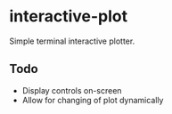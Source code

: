interactive-plot
================

Simple terminal interactive plotter.

Todo
----

*   Display controls on-screen
*   Allow for changing of plot dynamically
